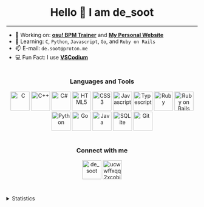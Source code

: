 <h1 align="center">Hello 👋 I am de_soot</h1>

---

- 🔭 Working on: **[osu! BPM Trainer](https://github.com/de-soot/osu-bpm-trainer-cli)** and **[My Personal Website](https://github.com/de-soot/de-soot.github.io)**
- 🌱 Learning: `C`, `Python`, `Javascript`, `Go`, and `Ruby on Rails`
- 📫 E-mail: `de.soot@proton.me`
- 💻 Fun Fact: I use **[VSCodium](https://vscodium.com/)**

#

<h3 align="center">Languages and Tools</h3>
<p align="center">
  <img src="https://cdn.jsdelivr.net/gh/devicons/devicon@latest/icons/c/c-original.svg" alt="C" width="50" height="50"/>
  <img src="https://cdn.jsdelivr.net/gh/devicons/devicon@latest/icons/cplusplus/cplusplus-original.svg" alt="C++" width="50" height="50"/>
  <img src="https://cdn.jsdelivr.net/gh/devicons/devicon@latest/icons/csharp/csharp-original.svg" alt="C#" width="50" height="50"/>
  <img src="https://cdn.jsdelivr.net/gh/devicons/devicon@latest/icons/html5/html5-original.svg" alt="HTML5" width="50" height="50"/>
  <img src="https://cdn.jsdelivr.net/gh/devicons/devicon@latest/icons/css3/css3-original.svg" alt="CSS3" width="50" height="50"/>
  <img src="https://cdn.jsdelivr.net/gh/devicons/devicon@latest/icons/javascript/javascript-original.svg" alt="Javascript" width="50" height="50"/>
  <img src="https://cdn.jsdelivr.net/gh/devicons/devicon@latest/icons/typescript/typescript-original.svg" alt="Typescript" width="50" height="50"/>
  <img src="https://cdn.jsdelivr.net/gh/devicons/devicon@latest/icons/ruby/ruby-original.svg" alt="Ruby" width="50" height="50"/>
  <img src="https://cdn.jsdelivr.net/gh/devicons/devicon@latest/icons/rails/rails-original-wordmark.svg" alt="Ruby on Rails" width="50" height="50"/>
  <img src="https://cdn.jsdelivr.net/gh/devicons/devicon@latest/icons/python/python-original.svg" alt="Python" width="50" height="50"/>
  <img src="https://cdn.jsdelivr.net/gh/devicons/devicon@latest/icons/go/go-original.svg" alt="Go" width="50" height="50"/>
  <img src="https://cdn.jsdelivr.net/gh/devicons/devicon@latest/icons/java/java-original.svg" alt="Java" width="50" height="50"/>
  <img src="https://cdn.jsdelivr.net/gh/devicons/devicon@latest/icons/sqlite/sqlite-original.svg" alt="SQLite" width="50" height="50"/>
  <img src="https://cdn.jsdelivr.net/gh/devicons/devicon@latest/icons/git/git-original.svg" alt="Git" width="50" height="50"/>
</p>

#

<h3 align="center">Connect with me</h3>
<p align="center">
  <a href="https://twitter.com/de_soot" rel="nofollow noopener noreferrer" target="blank"><img src="https://raw.githubusercontent.com/rahuldkjain/github-profile-readme-generator/master/src/images/icons/Social/twitter.svg" alt="de_soot" width="50" height="50"/></a>
  <a href="https://www.youtube.com/c/ucwwffxqq2xcobjcxx9sexww" rel="nofollow noopener noreferrer" target="blank"><img src="https://raw.githubusercontent.com/rahuldkjain/github-profile-readme-generator/master/src/images/icons/Social/youtube.svg" alt="ucwwffxqq2xcobjcxx9sexww" width="50" height="50"/></a>
</p>

#

<details>
  <summary>Statistics</summary>
  <p align="center">
    <img src="https://github-profile-trophy.vercel.app/?username=de-soot&margin-w=16&theme=monokai" alt="de-soot's github trophies">
    <img src="https://github-readme-stats.vercel.app/api?username=de-soot&show_icons=true&theme=monokai" alt="de-soot's github stats">
    <img src="https://github-readme-streak-stats.herokuapp.com/?user=de-soot&theme=monokai" alt="de-soot's github streak stats">
  </p>
  <p align="center"><img src="https://komarev.com/ghpvc/?username=de-soot&label=Profile%20views&color=0e75b6&style=flat" alt="de-soot's github profile visit count"/></p>
</details>
